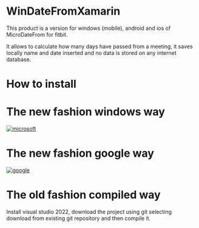 # WinDateFromXamarin
This product is a version for windows (mobile), android and ios of MicroDateFrom for fitbit.

It allows to calculate how many days have passed from a meeting, it saves locally name and date inserted and no data is stored on any internet database.

# How to install

# The new fashion windows way

[![microsoft](https://getbadgecdn.azureedge.net/images/it-it%20dark.svg)](http://microsoft.com/store/apps/9P681NKNBLSF)


# The new fashion google way

[![google](https://play.google.com/intl/en_us/badges/static/images/badges/it_badge_web_generic.png)](https://play.google.com/store/apps/details?id=org.numerone.altervista.windatefrom&gl=IT)

# The old fashion compiled way

Install visual studio 2022, download the project using git selecting download from existing git repository and then compile it.
